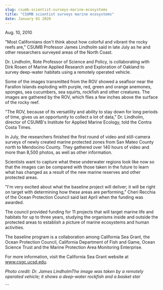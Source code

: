 ```yaml
---
slug: csumb-scientist-surveys-marine-ecosystems
title: "CSUMB scientist surveys marine ecosystems"
date: January 01 2020
---
```


 
<p>Aug. 10, 2010</p>
<p>
  "Most Californians don't think about how colorful and vibrant the rocky reefs
  are," CSUMB Professor James Lindholm said in late July as he and other
  researchers surveyed areas of the North Coast.
</p>
<p>
  Dr. Lindholm, Rote Professor of Science and Policy, is collaborating with Dirk
  Rosen of Marine Applied Research and Exploration of Oakland to survey
  deep-water habitats using a remotely operated vehicle.
</p>
<p>
  Some of the images transmitted from the ROV showed a seafloor near the
  Farallon Islands exploding with purple, red, green and orange anemones,
  sponges, sea cucumbers, sea squirts, rockfish and other creatures. The images
  are gathered by the ROV, which flies a few inches above the surface of the
  rocky reef.
</p>
<p>
  "The ROV, because of its versatility and ability to stay down for long periods
  of time, gives us an opportunity to collect a lot of data," Dr. Lindholm,
  director of CSUMB's Institute for Applied Marine Ecology, told the Contra
  Costa Times.
</p>
<p>
  In July, the researchers finished the first round of video and still-camera
  surveys of newly created marine protected zones from San Mateo County north to
  Mendocino County. They gathered over 140 hours of video and more than 8,500
  photos, as well as other information.
</p>
<p>
  Scientists want to capture what these underwater regions look like now so that
  the images can be compared with those taken in the future to learn what has
  changed as a result of the new marine reserves and other protected areas.
</p>
<p>
  "I'm very excited about what the baseline project will deliver; it will be
  right on target with determining how these areas are performing," Cheri
  Recchia of the Ocean Protection Council said last April when the funding was
  awarded.
</p>
<p>
  The council provided funding for 11 projects that will target marine life and
  habitats for up to three years, studying the organisms inside and outside the
  protected areas to establish a picture of marine ecosystems and human
  activities.
</p>
<p>
  The baseline program is a collaboration among California Sea Grant, the Ocean
  Protection Council, California Department of Fish and Game, Ocean Science
  Trust and the Marine Protection Area Monitoring Enterprise.
</p>
<p>
  For more information, visit the California Sea Grant website at
  <a href="https://www.csgc.ucsd.edu" title="www.csgc.ucsd.edu"
    >www.csgc.ucsd.edu</a
  >.
</p>
<p>
  <em
    >Photo credit: Dr. James LindholmThe image was taken by a remotely operated
    vehicle; it shows a deep-water rockfish and a basket star</em
  >
</p>
<p></p>
<p></p>
```
